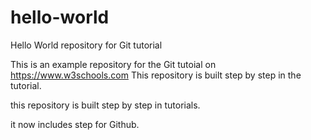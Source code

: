 # hello-world
Hello World repository for Git tutorial

This is an example repository for the Git tutoial on https://www.w3schools.com
This repository is built step by step in the tutorial.

this repository is built step by step in tutorials.

it now includes step for Github.
